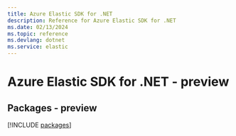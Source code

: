 ```yaml
---
title: Azure Elastic SDK for .NET
description: Reference for Azure Elastic SDK for .NET
ms.date: 02/13/2024
ms.topic: reference
ms.devlang: dotnet
ms.service: elastic
---
```

# Azure Elastic SDK for .NET - preview
## Packages - preview
[!INCLUDE [packages](elastic-index.md)]